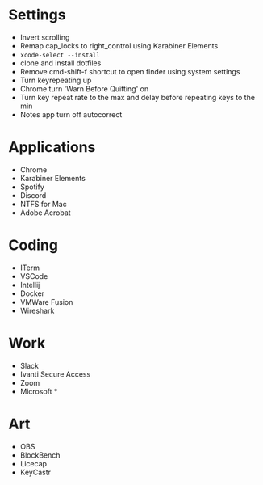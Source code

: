 # Settings
- Invert scrolling
- Remap cap_locks to right_control using Karabiner Elements
- `xcode-select --install`
- clone and install dotfiles 
- Remove cmd-shift-f shortcut to open finder using system settings
- Turn keyrepeating up
- Chrome turn 'Warn Before Quitting' on
- Turn key repeat rate to the max and delay before repeating keys to the min
- Notes app turn off autocorrect

# Applications
- Chrome
- Karabiner Elements
- Spotify
- Discord
- NTFS for Mac
- Adobe Acrobat

# Coding
- ITerm
- VSCode
- Intellij
- Docker
- VMWare Fusion
- Wireshark

# Work
- Slack
- Ivanti Secure Access
- Zoom 
- Microsoft *

# Art
- OBS
- BlockBench
- Licecap
- KeyCastr
